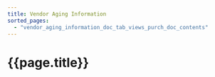 ```yaml
---
title: Vendor Aging Information
sorted_pages:
  - "vendor_aging_information_doc_tab_views_purch_doc_contents"
---
```

# {{page.title}}
